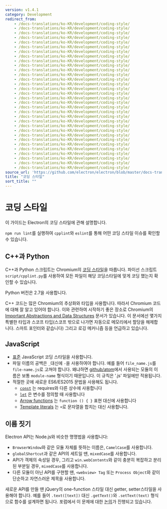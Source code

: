 ```yaml
---
version: v1.4.1
category: Development
redirect_from:
    - /docs-translations/ko-KR/development/coding-style/
    - /docs-translations/ko-KR/development/coding-style/
    - /docs-translations/ko-KR/development/coding-style/
    - /docs-translations/ko-KR/development/coding-style/
    - /docs-translations/ko-KR/development/coding-style/
    - /docs-translations/ko-KR/development/coding-style/
    - /docs-translations/ko-KR/development/coding-style/
    - /docs-translations/ko-KR/development/coding-style/
    - /docs-translations/ko-KR/development/coding-style/
    - /docs-translations/ko-KR/development/coding-style/
    - /docs-translations/ko-KR/development/coding-style/
    - /docs-translations/ko-KR/development/coding-style/
    - /docs-translations/ko-KR/development/coding-style/
    - /docs-translations/ko-KR/development/coding-style/
    - /docs-translations/ko-KR/development/coding-style/
    - /docs-translations/ko-KR/development/coding-style/
    - /docs-translations/ko-KR/development/coding-style/
    - /docs-translations/ko-KR/development/coding-style/
    - /docs-translations/ko-KR/development/coding-style/
    - /docs-translations/ko-KR/development/coding-style/
    - /docs-translations/ko-KR/development/coding-style/
    - /docs-translations/ko-KR/development/coding-style/
    - /docs-translations/ko-KR/development/coding-style/
    - /docs-translations/ko-KR/development/coding-style/
    - /docs-translations/ko-KR/development/coding-style/
    - /docs-translations/ko-KR/development/coding-style/
    - /docs-translations/ko-KR/development/coding-style/
    - /docs-translations/ko-KR/development/coding-style/
    - /docs-translations/ko-KR/development/coding-style/
    - /docs-translations/ko-KR/development/coding-style/
    - /docs-translations/ko-KR/development/coding-style/
    - /docs-translations/ko-KR/development/coding-style/
source_url: 'https://github.com/electron/electron/blob/master/docs-translations/ko-KR/development/coding-style.md'
title: "코딩 스타일"
sort_title: ""
---
```


# 코딩 스타일

이 가이드는 Electron의 코딩 스타일에 관해 설명합니다.

`npm run lint`를 실행하여 `cpplint`와 `eslint`를 통해 어떤 코딩 스타일 이슈를 확인할
수 있습니다.

## C++과 Python

C++과 Python 스크립트는 Chromium의
[코딩 스타일](http://www.chromium.org/developers/coding-style)을 따릅니다. 파이선
스크립트 `script/cpplint.py`를 사용하여 모든 파일이 해당 코딩스타일에 맞게 코딩 했는지
확인할 수 있습니다.

Python 버전은 2.7을 사용합니다.

C++ 코드는 많은 Chromium의 추상화와 타입을 사용합니다. 따라서 Chromium 코드에 대해 잘
알고 있어야 합니다. 이와 관련하여 시작하기 좋은 장소로 Chromium의
[Important Abstractions and Data Structures](https://www.chromium.org/developers/coding-style/important-abstractions-and-data-structures)
문서가 있습니다. 이 문서에선 몇가지 특별한 타입과 스코프 타입(스코프 밖으로 나가면
자동으로 메모리에서 할당을 해제합니다. 스마트 포인터와 같습니다) 그리고 로깅 메커니즘
등을 언급하고 있습니다.

## JavaScript

* [표준](http://npm.im/standard) JavaScript 코딩 스타일을 사용합니다.
* 파일 이름의 공백은 `_`대신에 `-`을 사용하여야 합니다. 예를 들어
`file_name.js`를 `file-name.js`로 고쳐야 합니다. 왜냐하면
[github/atom](https://github.com/github/atom)에서 사용되는 모듈의 이름은 보통
`module-name` 형식이기 때문입니다. 이 규칙은 '.js' 파일에만 적용됩니다.
* 적절한 곳에 새로운 ES6/ES2015 문법을 사용해도 됩니다.
  * [`const`](https://developer.mozilla.org/ko/docs/Web/JavaScript/Reference/Statements/const)
    는 requires와 다른 상수에 사용합니다
  * [`let`](https://developer.mozilla.org/ko/docs/Web/JavaScript/Reference/Statements/let)
    은 변수를 정의할 때 사용합니다
  * [Arrow functions](https://developer.mozilla.org/ko/docs/Web/JavaScript/Reference/Functions/Arrow_functions)
    는 `function () { }` 표현 대신에 사용합니다
  * [Template literals](https://developer.mozilla.org/ko/docs/Web/JavaScript/Reference/Template_literals)
    는 `+`로 문자열을 합치는 대신 사용합니다.

## 이름 짓기

Electron API는 Node.js와 비슷한 명명법을 사용합니다:

- `BrowserWindow`와 같은 모듈 자체를 뜻하는 이름은, `CamelCase`를 사용합니다.
- `globalShortcut`과 같은 API의 세트일 땐, `mixedCase`를 사용합니다.
- API가 객체의 속성일 경우, 그리고 `win.webContents`와 같이 충분히 복잡하고 분리된
  부분일 경우, `mixedCase`를 사용합니다.
- 다른 모듈이 아닌 API를 구현할 땐, `<webview> Tag` 또는 `Process Object`와 같이
  단순하고 자연스러운 제목을 사용합니다.

새로운 API를 만들 땐 jQuery의 one-function 스타일 대신 getter, setter스타일을
사용해야 합니다. 예를 들어 `.text([text])` 대신 `.getText()`와 `.setText(text)`
형식으로 함수를 설계하면 됩니다. 포럼에서 이 문제에 대한
[논의](https://github.com/electron/electron/issues/46)가
진행되고 있습니다.
